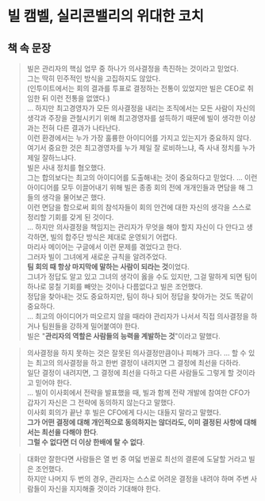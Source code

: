 # 빌 캠벨, 실리콘밸리의 위대한 코치

## 책 속 문장

> 빌은 관리자의 핵심 업무 중 하나가 의사결정을 촉진하는 것이라고 믿었다.  
> 그는 딱히 민주적인 방식을 고집하지도 않았다.  
> (인투이트에서는 회의 결과를 투표로 결정하는 전통이 있었지만 빌은 CEO로 취임한 뒤 이런 전통을 없앴다.)  
> ...
> 하지만 최고경영자가 모든 의사결정을 내리는 조직에서는 모든 사람이 자신의 생각과 주장을 관철시키기 위해 최고경영자를 설득하기 때문에 빌이 생각한 이상과는 전혀 다른 결과가 나타난다.  
> 이런 환경에서는 누가 가장 훌륭한 아이디어를 가지고 있는지가 중요하지 않다.  
> 여기서 중요한 것은 최고경영자를 누가 제일 잘 로비하느냐, 즉 사내 정치를 누가 제일 잘하느냐다.  
> 빌은 사내 정치를 혐오했다.  
> 그는 합의보다는 최고의 아이디어를 도출해내는 것이 중요하다고 믿었다.
> ...
> 이런 아이디어를 모두 이끌어내기 위해 빌은 종종 회의 전에 개개인들과 면담을 해 그들의 생각을 물어보곤 했다.  
> 이런 면담을 함으로써 회의 참석자들이 회의 안건에 대한 자신의 생각을 스스로 정리할 기회를 갖게 된 것이다.  
> ...
> 하지만 의사결정을 책임지는 관리자가 무엇을 해야 할지 자신이 다 안다고 생각하면, 빌의 합주단 방식은 제대로 운영되기 어렵다.  
> 마리사 메이어는 구글에서 이런 문제를 겪었다고 한다.  
> 그러자 빌이 그녀에게 새로운 규칙을 알려주었다.  
> **팀 회의 때 항상 마지막에 말하는 사람이 되라는 것**이었다.  
> 그녀가 정답도 알고 있고 그녀의 생각이 옳을 수도 있지만, 그걸 말하게 되면 팀이 하나로 뭉칠 기회를 빼앗는 것이나 다름없다고 빌은 조언했다.  
> 정답을 찾아내는 것도 중요하지만, 팀이 하나 되어 정답을 찾아가는 것도 똑같이 중요하다.  
> ...
> 최고의 아이디어가 떠오르지 않을 때라야 관리자가 나서서 직접 의사결정을 하거나 팀원들을 강하게 밀어붙여야 한다.  
> 빌은 "**관리자의 역할은 사람들의 능력을 계발하는 것**"이라고 말했다.

> 의사결정을 하지 못하는 것은 잘못된 의사결정만큼이나 피해가 크다.
> ...
> 할 수 있는 최고의 의사결정을 하고 한번 결정이 내려지면 그 결정에 최선을 다하라.  
> 일단 결정이 내려지면, 그 결정에 최선을 다하고 다른 사람들도 그렇게 할 것이라고 믿어야 한다.  
> ...
> 빌이 이사회에서 전략을 발표했을 때, 빌과 함께 전략 개발에 참여한 CFO가 갑자기 자신은 그 전략에 동의하지 않는다고 말했다.  
> 이사회 회의가 끝난 후 빌은 CFO에게 다시는 대들지 말라고 말했다.  
> **그가 어떤 결정에 대해 개인적으로 동의하지는 않더라도, 이미 결정된 사항에 대해서는 최선을 다해야 한다**.  
> **그럴 수 없다면 더 이상 한배에 탈 수 없다**.

> 대화만 잘한다면 사람들은 열 번 중 여덟 번꼴로 최선의 결론에 도달할 거라고 빌은 조언했다.  
> 하지만 나머지 두 번의 경우, 관리자는 스스로 어려운 결정을 내려야 하며 주변 사람들이 자신을 지지해줄 것이라 기대해야 한다.